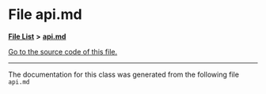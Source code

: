 
# File api.md


[**File List**](files.md) **>** [**api.md**](api_8md.md)

[Go to the source code of this file.](api_8md_source.md)



























------------------------------
The documentation for this class was generated from the following file `api.md`